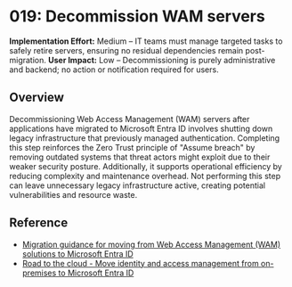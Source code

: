 # 019: Decommission WAM servers

**Implementation Effort:** Medium – IT teams must manage targeted tasks to safely retire servers, ensuring no residual dependencies remain post-migration.
**User Impact:** Low – Decommissioning is purely administrative and backend; no action or notification required for users.


## Overview
Decommissioning Web Access Management (WAM) servers after applications have migrated to Microsoft Entra ID involves shutting down legacy infrastructure that previously managed authentication. Completing this step reinforces the Zero Trust principle of "Assume breach" by removing outdated systems that threat actors might exploit due to their weaker security posture. Additionally, it supports operational efficiency by reducing complexity and maintenance overhead. Not performing this step can leave unnecessary legacy infrastructure active, creating potential vulnerabilities and resource waste.


## Reference

* [Migration guidance for moving from Web Access Management (WAM) solutions to Microsoft Entra ID](https://learn.microsoft.com/entra/identity/enterprise-apps/migrate-wam-apps-to-azure-ad)
* [Road to the cloud - Move identity and access management from on-premises to Microsoft Entra ID](https://learn.microsoft.com/entra/architecture/road-to-the-cloud-migrate)
